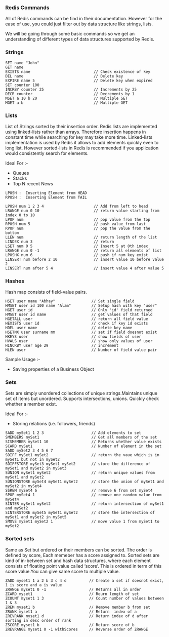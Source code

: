### Redis Commands

All of Redis commands can be find in their documentation. However for the ease of use, you could just filter out by data structure like strings, lists.

We will be going through some basic commands so we get an understanding of different types of data structures supported by Redis.

### Strings
```
SET name "John"                         
GET name
EXISTS name                            // Check existence of key
DEL name                               // Delete key 
EXPIRE name 5                          // Delete key when expired
SET counter 100
INCRBY counter 25                      // Increments by 25
DECR counter                           // Decrements by 1  
MSET a 10 b 20                         // Multiple SET
MGET a b                               // Multiple GET
```

### Lists
List of Strings sorted by their insertion order.
Redis lists are implemented using linked-lists rather than arrays. Therefore insertion happens in constant time while searching for key may take more time. Linked-lists implementation is used by Redis it allows to add elements quickly even to long list. However sorted-lists in Redis is recommended if you application would consistently search for elements.

Ideal For :-
 * Queues
 * Stacks
 * Top N recent News
 
 ```
 LPUSH :  Inserting Element from HEAD
 RPUSH :  Inserting Element from TAIL
 ```
 
```
LPUSH num 1 2 3 4                      // Add from left to head
LRANGE num 0 10                        // return value starting from index 0 to 10
LPOP num                               // pop value from the top
RPUSH num 5                            // push value from last
RPOP num                               // pop the value from the bottom
LLEN num                               // return length of the list
LINDEX num 3                           // return 
LSET num 0 5                           // Insert 5 at 0th index
LRANGE num 0 -1                        // return all elements of list
LPUSHX num 6                           // push if num key exist
LINSERT num before 2 10                // insert value 10 before value 2
LINSERT num after 5 4                  // insert value 4 after value 5
```

### Hashes

Hash map consists of field-value pairs.
```
HSET user name "Abhay"                // Set single field
HMSET user id 100 name "Alam"         // Setup hash with key "user"
HGET user id                          // Only 'id' field returned 
HMGET user id name                    // get values of that field
HGETALL user                          // return all field value
HEXISTS user id                       // check if key id exists
HDEL user name                        // delete key name
HSETNX user surname mm                // set if field doesnot exist
HKEYS user                            // show fields of user
HVALS user                            // show only values of user
HINCRBY user age 29                   // increment 
HLEN user                             // Number of field value pair
```
Sample Usage :-
* Saving properties of a Business Object 

### Sets

Sets are simply unordered collections of unique strings.Maintains unique set of items but unordered.
Supports intersections, unions.
Quickly check whether a member exist.

Ideal For :-
 * Storing relations (i.e. followers, friends)
```
SADD mySet1 1 2 3                     // Add elements to set
SMEMBERS mySet1                       // Get all members of the set
SISMEMBER mySet1 10                   // Returns whether value exists
SCARD mySet1                          // Number of element in the set
SADD mySet2 3 4 5 6 7     
SDIFF mySet1 mySet2                   // return the vaue which is in mySet1 but not in mySet2
SDIFFSTORE mySet3 mySet1 mySet2       // store the difference of mySet1 and mySet2 in mySet3
SUNION mySet1 mySet2                  // return unique values from mySet1 and mySet2
SUNIONSTORE mySet4 mySet1 mySet2      // store the union of mySet1 and mySet2 in mySet4
SSREM mySet4 6                        // remove 6 from set mySet4
SPOP mySet4 1                         // remove one random value from mySet4
SINTER mySet1 mySet2                  // return intersection of mySet1 and mySet2
SINTERSTORE mySet5 mySet1 mySet2      // store the intersection of mySet1 and mySet2 in mySet5
SMOVE mySet1 mySet2 1                 // move value 1 from mySet1 to mySet2
```

### Sorted sets
Same as Set but ordered or their members can be sorted.
The order is defined by score, Each memeber has a score assigned to.
Sorted sets are kind of in-between set and hash data structures, where each element consists of floating point value called ‘score’. This is ordered in term of this score value.You can give same score to multiple value.
```
ZADD myset1 1 a 2 b 3 c 4 d          // Create a set if doesnot exist, 1 is score and a is value
ZRANGE myset1 0 -1                   // Returns all in order
ZCARD myset1                         // Reurn length of set
ZCOUNT myset1 1 3                    // Count number of values between 1 & 3
ZREM myset1 b                        // Remove member b from set
ZRANK myset1 a                       // Return  index of a
ZREVRANK myset1 d                    // Return index of d after sorting in desc order of rank
ZSCORE myset1 b                      // Return score of b
ZREVRANGE myset1 0 -1 withScores     // Reverse order of ZRANGE
```
